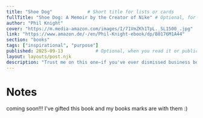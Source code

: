 ```yaml
---
title: "Shoe Dog"             # Short title for lists or cards
fullTitle: "Shoe Dog: A Memoir by the Creator of Nike" # Optional, for full display
author: "Phil Knight"
cover: "https://m.media-amazon.com/images/I/71VmZKh1TpL._SL1500_.jpg"
link: "https://www.amazon.de/-/en/Phil-Knight-ebook/dp/B0176M1A44"
section: "books"
tags: ["inspirational", "purpose"]
published: 2025-09-13            # Optional, when you read it or publication date
layout: layouts/post.njk
description: "Trust me on this one—if you've ever dismissed business books as dry and predictable, Shoe Dog is about to blow your mind! Knight's storytelling is so raw and gripping."
---
```


# Notes

coming soon!!! I've gifted this book and my books marks are with them :)


